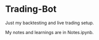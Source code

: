 # Trading-Bot

Just my backtesting and live trading setup.

My notes and learnings are in Notes.ipynb.